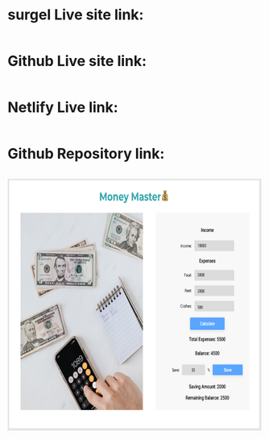# surgel Live site link:
```
```
# Github Live site link:
```
```
# Netlify Live link:
```
```
# Github Repository link:
```
```
<img src="./ss/1.PNG" style="height: 500px; width: 100%">
